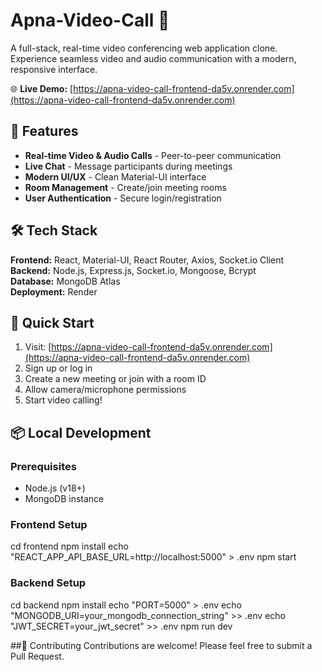 # Apna-Video-Call 🎥

A full-stack, real-time video conferencing web application clone. Experience seamless video and audio communication with a modern, responsive interface.

🌐 **Live Demo:** [https://apna-video-call-frontend-da5v.onrender.com](https://apna-video-call-frontend-da5v.onrender.com)

## 🚀 Features

- **Real-time Video & Audio Calls** - Peer-to-peer communication
- **Live Chat** - Message participants during meetings
- **Modern UI/UX** - Clean Material-UI interface
- **Room Management** - Create/join meeting rooms
- **User Authentication** - Secure login/registration

## 🛠️ Tech Stack

**Frontend:** React, Material-UI, React Router, Axios, Socket.io Client  
**Backend:** Node.js, Express.js, Socket.io, Mongoose, Bcrypt  
**Database:** MongoDB Atlas  
**Deployment:** Render

## 🎯 Quick Start

1. Visit: [https://apna-video-call-frontend-da5v.onrender.com](https://apna-video-call-frontend-da5v.onrender.com)
2. Sign up or log in
3. Create a new meeting or join with a room ID
4. Allow camera/microphone permissions
5. Start video calling!

## 📦 Local Development

### Prerequisites
- Node.js (v18+)
- MongoDB instance

### Frontend Setup
cd frontend
npm install
echo "REACT_APP_API_BASE_URL=http://localhost:5000" > .env
npm start

### Backend Setup
cd backend
npm install
echo "PORT=5000" > .env
echo "MONGODB_URI=your_mongodb_connection_string" >> .env
echo "JWT_SECRET=your_jwt_secret" >> .env
npm run dev

##🤝 Contributing
Contributions are welcome! Please feel free to submit a Pull Request.
